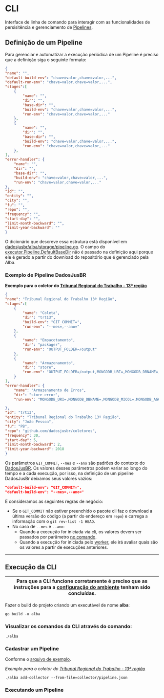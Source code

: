 # CLI

Interface de linha de comando para interagir com as funcionalidades de persisitência e gerenciamento de [Pipelines](https://github.com/dadosjusbr/executor).

## Definição de um Pipeline 

Para gerenciar e automatizar a execução periódica de um Pipeline é preciso que a definição siga o seguinte formato:

``` json
{
"name": "",
"default-build-env": "chave=valor,chave=valor,...",
"default-run-env": "chave=valor,chave=valor,...",
"stages":[
    {
        "name": "",
        "dir": "",
        "base-dir": "", 
        "build-env": "chave=valor,chave=valor,...",
        "run-env": "chave=valor,chave=valor,..."
    },
    {
        "name": "",
        "dir": "",
        "base-dir": "", 
        "build-env": "chave=valor,chave=valor,...",
        "run-env": "chave=valor,chave=valor,..."
    },
],
"error-handler": {
    "name": "",
    "dir": "",
    "base-dir": "",
    "build-env": "chave=valor,chave=valor,...", 
    "run-env": "chave=valor,chave=valor,..."
},
"id": "",
"entity": "",
"city": "",
"fu": "",
"repo": "",
"frequency": "",
"start-day": "",
"limit-month-backward": "",
"limit-year-backward": ""
}
```
O dicionário que descreve essa estrutura está disponível em [dadosjusbr/alba/storage/pipeline.go]().
O campo do [executor.Pipeline.DefaultBaseDir](https://github.com/dadosjusbr/executor/blob/3f2bad506ad914557b101fd3f0d78b5c897d8ec3/pipeline.go#L35) não é passado na definição aqui porque ele é gerado a partir do download do repositório que é gerenciado pela Alba.

### Exemplo de Pipeline DadosJusBR

**Exemplo para o coletor do [Tribunal Regional do Trabalho - 13ª região](https://github.com/dadosjusbr/coletores/tree/master/trt13)**
``` json
{
"name": "Tribunal Regional do Trabalho 13ª Região",
"stages":[
    {
        "name": "Coleta",
        "dir": "trt13",
        "build-env": "GIT_COMMIT=",
        "run-env": "--mes=,--ano="
    },
    {
        "name": "Empacotamento",
        "dir": "packager",
        "run-env": "OUTPUT_FOLDER=/output"
    },
    {
        "name": "Armazenamento",
        "dir": "store",
        "run-env": "OUTPUT_FOLDER=/output,MONGODB_URI=,MONGODB_DBNAME=,MONGODB_MICOL=,MONGODB_AGCOL=,SWIFT_USERNAME=,SWIFT_APIKEY=,SWIFT_AUTHURL=,SWIFT_DOMAIN=,SWIFT_CONTAINER=" 
    }
],
"error-handler": {
    "name": "Armazenamento de Erros",
    "dir": "store-error",
    "run-env": "MONGODB_URI=,MONGODB_DBNAME=,MONGODB_MICOL=,MONGODB_AGCOL=,SWIFT_USERNAME=,SWIFT_APIKEY=,SWIFT_AUTHURL=,SWIFT_DOMAIN=,SWIFT_CONTAINER=" 

},
"id": "trt13",
"entity": "Tribunal Regional do Trabalho 13ª Região",
"city": "João Pessoa",
"fu": "PB",
"repo": "github.com/dadosjusbr/coletores",
"frequency": 30,
"start-day": 5,
"limit-month-backward": 2,
"limit-year-backward": 2018
}
```
Os parâmetros `GIT_COMMIT`, `--mes` e `--ano` são padrões do contexto do [DadosJusBR](https://github.com/dadosjusbr/coletores/blob/master/TUTORIAL.md). Os valores desses parâmetros podem variar ao longo do tempo e a cada execução, por isso, na definição de um pipeline DadosJusBr deixamos seus valores vazios:

``` json
"default-build-env": "GIT_COMMIT=",
"default-build-env": "--mes=,--ano="
``` 

E consideramos as seguintes regras de negócio:
- Se o `GIT_COMMIT` não estiver preenchido o pacote cli faz o download a última versão do código (a partir do endereço em `repo`) e carrega a informação com o `git rev-list -1 HEAD`.
- No caso de `--mes` e `--ano`:
    - Quando a execução for iniciada via cli, os valores devem ser passados por parâmetro [no comando]().
    - Quando a execução for iniciada pelo [worker](), ele irá avaliar quais são os valores a partir de execuções anteriores.

---

## Execução da CLI

| Para que a CLI funcione corretamente é preciso que as instruções para a [configuração do ambiente](https://github.com/dadosjusbr/alba/blob/master/README.md) tenham sido concluídas. |
|--------------------------------------------------------------------------------------------------------------------------------------------------------------------------------------|

Fazer o build do projeto criando um executável de nome **alba**:

`go build -o alba`

### Visualizar os comandos da CLI através do comando:

`./alba`

### Cadastrar um Pipeline
Conforme o [arquivo de exemplo](https://github.com/dadosjusbr/alba/blob/master/cli/collector/.pipeline.json).

*Exemplo para o coletor do [Tribunal Regional do Trabalho - 13ª região](https://github.com/dadosjusbr/coletores/tree/master/trt13)*

`./alba add-collector --from-file=collector/pipeline.json`

### Executando um Pipeline
